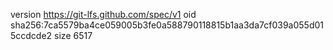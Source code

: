 version https://git-lfs.github.com/spec/v1
oid sha256:7ca5579ba4ce059005b3fe0a588790118815b1aa3da7cf039a055d015ccdcde2
size 6517
